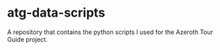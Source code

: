 # atg-data-scripts
A repository that contains the python scripts I used for the Azeroth Tour Guide project.
